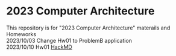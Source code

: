 # 2023 Computer Architecture
This repository is for "2023 Computer Architecture" materails and Homeworks  
2023/10/03 Change Hw01 to ProblemB application  
2023/10/10 Hw01 [HackMD](https://hackmd.io/0mgg4bxaQpi3AnzZ78uLHA?vie)  
